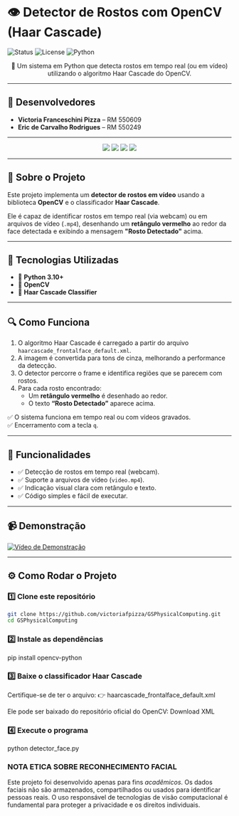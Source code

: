 # 👁️ Detector de Rostos com OpenCV (Haar Cascade)
  
![Status](https://img.shields.io/badge/Status-Em%20Desenvolvimento-yellow)
![License](https://img.shields.io/badge/License-MIT-green)
![Python](https://img.shields.io/badge/Python-3776AB?style=flat&logo=python&logoColor=white)

<p align="center">
  📸 Um sistema em Python que detecta rostos em tempo real (ou em vídeo) utilizando o algoritmo Haar Cascade do OpenCV.
</p>

---

## 👥 Desenvolvedores
- **Victoria Franceschini Pizza** – RM 550609  
- **Eric de Carvalho Rodrigues** – RM 550249  

---

<p align="center">
<img src="https://img.shields.io/badge/-Python-3776AB?logo=python&logoColor=white" /> 
<img src="https://img.shields.io/badge/-OpenCV-5C3EE8?logo=opencv&logoColor=white" /> 
<img src="https://img.shields.io/badge/-MediaPipe-FF6F00?logo=google&logoColor=white" />
<img src="https://img.shields.io/badge/-Feito%20com%20cafe-6f4e37?logo=buymeacoffee&logoColor=white" />
</p>

---

## 🧠 Sobre o Projeto
Este projeto implementa um **detector de rostos em vídeo** usando a biblioteca **OpenCV** e o classificador **Haar Cascade**.  

Ele é capaz de identificar rostos em tempo real (via webcam) ou em arquivos de vídeo (`.mp4`), desenhando um **retângulo vermelho** ao redor da face detectada e exibindo a mensagem **"Rosto Detectado"** acima.

---

## 🚀 Tecnologias Utilizadas
- 🐍 **Python 3.10+**
- 🎥 **OpenCV**
- 🧩 **Haar Cascade Classifier**

---

## 🔍 Como Funciona
1. O algoritmo Haar Cascade é carregado a partir do arquivo `haarcascade_frontalface_default.xml`.  
2. A imagem é convertida para tons de cinza, melhorando a performance da detecção.  
3. O detector percorre o frame e identifica regiões que se parecem com rostos.  
4. Para cada rosto encontrado:
   - Um **retângulo vermelho** é desenhado ao redor.  
   - O texto **“Rosto Detectado”** aparece acima.  

✅ O sistema funciona em tempo real ou com vídeos gravados.  
✅ Encerramento com a tecla `q`.  

---

## 🎯 Funcionalidades
- ✅ Detecção de rostos em tempo real (webcam).  
- ✅ Suporte a arquivos de vídeo (`video.mp4`).  
- ✅ Indicação visual clara com retângulo e texto.  
- ✅ Código simples e fácil de executar.  

---

## 📹 Demonstração
[![Vídeo de Demonstração](https://img.shields.io/badge/🔗-Assista%20ao%20Vídeo-blue?style=for-the-badge)](LINK_DO_VIDEO_AQUI)

---

## ⚙️ Como Rodar o Projeto

### 1️⃣ Clone este repositório
```bash
git clone https://github.com/victoriafpizza/GSPhysicalComputing.git
cd GSPhysicalComputing
```
### 2️⃣ Instale as dependências
pip install opencv-python

### 3️⃣ Baixe o classificador Haar Cascade

Certifique-se de ter o arquivo:
👉 haarcascade_frontalface_default.xml

Ele pode ser baixado do repositório oficial do OpenCV:
Download XML

### 4️⃣ Execute o programa
python detector_face.py

### NOTA ETICA SOBRE RECONHECIMENTO FACIAL

Este projeto foi desenvolvido apenas para fins *acadêmicos*.
Os dados faciais não são armazenados, compartilhados ou usados para identificar pessoas reais.
O uso responsável de tecnologias de visão computacional é fundamental para proteger a privacidade e os direitos individuais.




